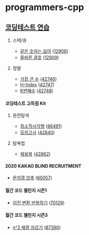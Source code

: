 # programmers-cpp

## [코딩테스트 연습](https://school.programmers.co.kr/learn/challenges)

1. 스택/큐
   - [같은 숫자는 싫어](https://school.programmers.co.kr/learn/courses/30/lessons/12906?language=cpp) ([12906](./12906/))
   - [올바른 괄호](https://school.programmers.co.kr/learn/courses/30/lessons/12909?language=cpp) ([12909](./12909/))

2. 정렬
   - [가장 큰 수](https://school.programmers.co.kr/learn/courses/30/lessons/42746?language=cpp) ([42746](./42746))
   - [H-Index](https://school.programmers.co.kr/learn/courses/30/lessons/42747?language=cpp) ([42747](./42747))
   - [K번째수](https://school.programmers.co.kr/learn/courses/30/lessons/42748?language=cpp) ([42748](./42748))

#### 코딩테스트 고득점 Kit

1. 완전탐색
   - [최소직사각형](https://school.programmers.co.kr/learn/courses/30/lessons/86491?language=cpp) ([86491](./86491/))
   - [모의고사](https://school.programmers.co.kr/learn/courses/30/lessons/42840?language=cpp) ([42840](./42840/))

2. 탐욕법
   - [체육복](https://school.programmers.co.kr/learn/courses/30/lessons/42862?language=cpp) ([42862](./42862/))
#### 2020 KAKAO BLIND RECRUITMENT
- [문자열 압축](https://school.programmers.co.kr/learn/courses/30/lessons/60057?language=cpp) ([60057](./60057/))


#### 월간 코드 챌린지 시즌1
- [이진 변환 반복하기](https://school.programmers.co.kr/learn/courses/30/lessons/70129?language=cpp) ([70129](./70129/))

#### 월간 코드 챌린지 시즌3
- [n^2 배열 자르기](https://school.programmers.co.kr/learn/courses/30/lessons/87390?language=cpp) ([87390](./87390/))
